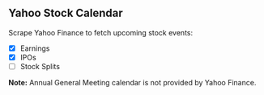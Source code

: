 ## Yahoo Stock Calendar

Scrape Yahoo Finance to fetch upcoming stock events:

- [x] Earnings
- [x] IPOs
- [ ] Stock Splits

**Note:** Annual General Meeting calendar is not provided by Yahoo Finance.
